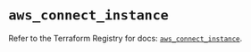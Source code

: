 # `aws_connect_instance`

Refer to the Terraform Registry for docs: [`aws_connect_instance`](https://registry.terraform.io/providers/hashicorp/aws/6.14.0/docs/resources/connect_instance).
